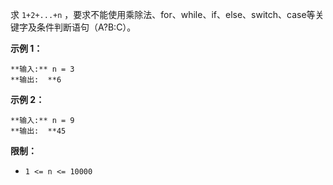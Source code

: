 求 `1+2+...+n` ，要求不能使用乘除法、for、while、if、else、switch、case等关键字及条件判断语句（A?B:C）。



**示例 1：**

    
    
    **输入:** n = 3
    **输出:  **6
    

**示例 2：**

    
    
    **输入:** n = 9
    **输出:  **45
    



**限制：**

  * `1 <= n <= 10000`


